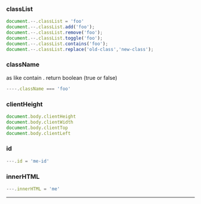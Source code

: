 

### classList

```js
document.--.classList = 'foo'
document.--.classList.add('foo');
document.--.classList.remove('foo');
document.--.classList.toggle('foo');
document.--.classList.contains('foo');
document.--.classList.replace('old-class','new-class');
```
### className

as like contain . return boolean (true or false)

```js
----.className === 'foo'
```

### clientHeight

```js
document.body.clientHeight
document.body.clientWidth
document.body.clientTop
document.body.clientLeft
```

### id

```js
---.id = 'me-id'
```

### innerHTML

```js
---.innerHTML = 'me'
```



---
